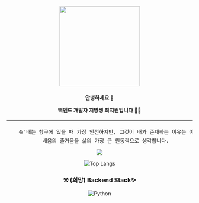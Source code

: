 <div align="center">
<img title="" src="https://img1.daumcdn.net/thumb/R1280x0.fjpg/?fname=http://t1.daumcdn.net/brunch/service/user/ck3S/image/6wW3rm9SeiAdNC4iXCnEPkhEc4A.PNG" alt="" width="217">

<h4> 안녕하세요 👋

백엔드 개발자 지망생 최지원입니다 👩‍💻</h4>

---

<pre>
    ⛵"배는 항구에 있을 때 가장 안전하지만, 그것이 배가 존재하는 이유는 아니다."⚓
    배움의 즐거움을 삶의 가장 큰 원동력으로 생각합니다.
</pre>



![](https://github-readme-stats.vercel.app/api?username=chjw956&theme=vue&show_icons=true)

![Top Langs](https://github-readme-stats.vercel.app/api/top-langs/?username=chjw956&layout=compact)


### ⚒ (희망) Backend Stack✨

<img alt="Python" src="https://img.shields.io/badge/Python-02458D.svg?style=flat-square&logo=Python&logoColor=white"/>

</div>

